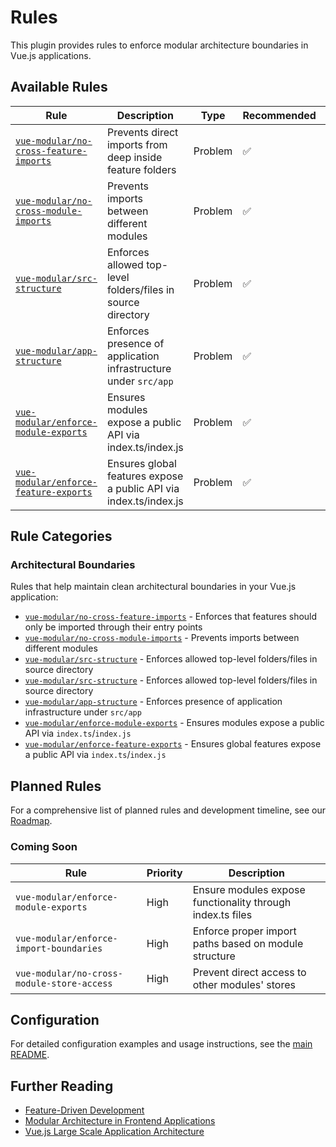 # Rules

This plugin provides rules to enforce modular architecture boundaries in Vue.js applications.

## Available Rules

| Rule                                                                          | Description                                                       | Type    | Recommended | Fixable |
| ----------------------------------------------------------------------------- | ----------------------------------------------------------------- | ------- | ----------- | ------- |
| [`vue-modular/no-cross-feature-imports`](./rules/no-cross-feature-imports.md) | Prevents direct imports from deep inside feature folders          | Problem | ✅          | ❌      |
| [`vue-modular/no-cross-module-imports`](./rules/no-cross-module-imports.md)   | Prevents imports between different modules                        | Problem | ✅          | ❌      |
| [`vue-modular/src-structure`](./rules/src-structure.md)                       | Enforces allowed top-level folders/files in source directory      | Problem | ✅          | ❌      |
| [`vue-modular/app-structure`](./rules/app-structure.md)                       | Enforces presence of application infrastructure under `src/app`   | Problem | ✅          | ❌      |
| [`vue-modular/enforce-module-exports`](./rules/enforce-module-exports.md)     | Ensures modules expose a public API via index.ts/index.js         | Problem | ✅          | ❌      |
| [`vue-modular/enforce-feature-exports`](./rules/enforce-feature-exports.md)   | Ensures global features expose a public API via index.ts/index.js | Problem | ✅          | ❌      |

## Rule Categories

### Architectural Boundaries

Rules that help maintain clean architectural boundaries in your Vue.js application:

- [`vue-modular/no-cross-feature-imports`](./rules/no-cross-feature-imports.md) - Enforces that features should only be imported through their entry points
- [`vue-modular/no-cross-module-imports`](./rules/no-cross-module-imports.md) - Prevents imports between different modules
- [`vue-modular/src-structure`](./rules/src-structure.md) - Enforces allowed top-level folders/files in source directory
- [`vue-modular/src-structure`](./rules/src-structure.md) - Enforces allowed top-level folders/files in source directory
- [`vue-modular/app-structure`](./rules/app-structure.md) - Enforces presence of application infrastructure under `src/app`
- [`vue-modular/enforce-module-exports`](./rules/enforce-module-exports.md) - Ensures modules expose a public API via `index.ts`/`index.js`
- [`vue-modular/enforce-feature-exports`](./rules/enforce-feature-exports.md) - Ensures global features expose a public API via `index.ts`/`index.js`

## Planned Rules

For a comprehensive list of planned rules and development timeline, see our [Roadmap](./roadmap.md).

### Coming Soon

| Rule                                       | Priority | Description                                                |
| ------------------------------------------ | -------- | ---------------------------------------------------------- |
| `vue-modular/enforce-module-exports`       | High     | Ensure modules expose functionality through index.ts files |
| `vue-modular/enforce-import-boundaries`    | High     | Enforce proper import paths based on module structure      |
| `vue-modular/no-cross-module-store-access` | High     | Prevent direct access to other modules' stores             |

## Configuration

For detailed configuration examples and usage instructions, see the [main README](../README.md).

## Further Reading

- [Feature-Driven Development](https://en.wikipedia.org/wiki/Feature-driven_development)
- [Modular Architecture in Frontend Applications](https://martinfowler.com/articles/micro-frontends.html)
- [Vue.js Large Scale Application Architecture](https://vuejs.org/guide/scaling-up/state-management.html)
